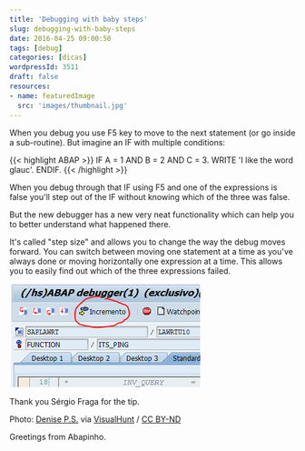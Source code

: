 ```yaml
---
title: 'Debugging with baby steps'
slug: debugging-with-baby-steps
date: 2016-04-25 09:00:50
tags: [debug]
categories: [dicas]
wordpressId: 3511
draft: false
resources:
- name: featuredImage
  src: 'images/thumbnail.jpg'
---
```

When you debug you use F5 key to move to the next statement (or go inside a sub-routine). But imagine an IF with multiple conditions:


{{< highlight ABAP >}}
IF A = 1 AND B = 2 AND C = 3.
  WRITE 'I like the word glauc'.
ENDIF.
{{< /highlight >}}

When you debug through that IF using F5 and one of the expressions is false you'll step out of the IF without knowing which of the three was false.

But the new debugger has a new very neat functionality which can help you to better understand what happened there.

<!--more-->

It's called "step size" and allows you to change the way the debug moves forward. You can switch between moving one statement at a time as you've always done or moving horizontally one expression at a time. This allows you to easily find out which of the three expressions failed.

![stepsize][1]

Thank you Sérgio Fraga for the tip.

Photo: [Denise P.S.][2] via [VisualHunt][3] / [CC BY-ND][4]

Greetings from Abapinho.

   [1]: images/stepsize.png
   [2]: https://www.flickr.com/photos/runnever/5542838628/
   [3]: https://visualhunt.com
   [4]: http://creativecommons.org/licenses/by-nd/2.0/
